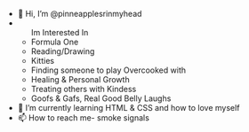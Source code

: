 - 👋 Hi, I’m @pinneapplesrinmyhead
- <ul>Im Interested In
  <li> Formula One</li>
  <li>Reading/Drawing</li>
  <li> Kitties</li>
  <li> Finding someone to play Overcooked with</li>
  <li> Healing & Personal Growth </li>
  <li>Treating others with Kindess</li>
  <li> Goofs & Gafs, Real Good Belly Laughs</li>
  </ul>
- 🌱 I’m currently learning  HTML & CSS and how to love myself 
- 📫 How to reach me- smoke signals 

<!---
pinneapplesrinmyhead/pinneapplesrinmyhead is a ✨ special ✨ repository because its `README.md` (this file) appears on your GitHub profile.
You can click the Preview link to take a look at your changes.
--->
